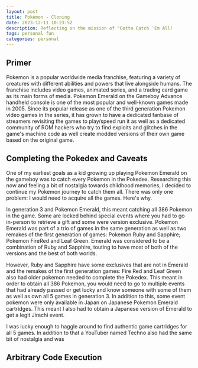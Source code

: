 ```yaml
---
layout: post
title: Pokemon - Cloning 
date: 2023-12-11 10:23:52
description: Reflecting on the mission of "Gotta Catch 'Em All!
tags: personal fun
categories: personal
---
```


## Primer

Pokemon is a popular worldwide media franchise, featuring a variety of creatures with different abilities and powers that live alongside humans. The franchise includes video games, animated series, and a trading card game as its main forms of media. Pokemon Emerald on the Gameboy Advance handheld console is one of the most popular and well-known games made in 2005. Since its popular release as one of the third generation Pokemon video games in the series, it has grown to have a dedicated fanbase of streamers revisiting the games to play/speed run it as well as a dedicated community of ROM hackers who try to find exploits and glitches in the game's machine code as well create modded versions of their own game based on the original game.

## Completing the Pokedex and Caveats

One of my earliest goals as a kid growing up playing Pokemon Emerald on the gameboy was to catch every Pokemon in the Pokedex. Researching this now and feeling a bit of nostalgia towards childhood memories, I decided to continue my Pokemon journey to catch them all. There was only one problem: I would need to acquire all the games. Here's why.

In generation 3 and Pokemon Emerald, this meant catching all 386 Pokemon in the game. Some are locked behind special events where you had to go in-person to retrieve a gift and some were version exclusive. Pokemon Emerald was part of a trio of games in the same generation as well as two remakes of the first generation of games: Pokemon Ruby and Sapphire; Pokemon FireRed and Leaf Green. Emerald was considered to be a combination of Ruby and Sapphire, touting to have most of both of the versions and the best of both worlds.

However, Ruby and Sapphire have some exclusives that are not in Emerald and the remakes of the first generation games: Fire Red and Leaf Green also had older pokemon needed to complete the Pokedex. This meant in order to obtain all 386 Pokemon, you would need to go to multiple events that had already passed or get lucky and know someone with some of them as well as own all 5 games in generation 3. In addition to this, some event pokemon were only available in Japan on Japanese Pokemon Emerald cartridges. This meant I also had to obtain a Japanese version of Emerald to get a legit Jirachi event.

I was lucky enough to haggle around to find authentic game cartridges for all 5 games. In addition to that a YouTuber named Techno also had the same bit of nostalgia and was 

## Arbitrary Code Execution